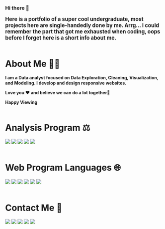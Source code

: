 ### Hi there 👋 
<big><b>Here is a portfolio of a super cool undergraduate, most projects here are single-handedly done by me. Arrg... I could remember the part that got me exhausted when coding, oops before I forget here is a short info about me.
</b></big><br/><br/>


# About Me 👨‍💻
<b>I am a Data analyst focused on Data Exploration, Cleaning, Visualization, and Modeling. I develop and design responsive websites.

Love you ❤ and believe we can do a lot together💯

Happy Viewing</b>
<br/><br/>

# Analysis Program ⚖

<img src="https://img.shields.io/badge/STATA-FF8C00?style=for-the-badge&logo=stata&logoColor=blue">
<img src="https://img.shields.io/badge/RStudio-75AADB?style=for-the-badge&logo=r&logoColor=yellow"> 
<img src="https://img.shields.io/badge/SPSS-5C2D91?style=for-the-badge&logo=spss&logoColor=red"> 
<img src="https://img.shields.io/badge/Microsoft_SQL_Server-CC2927?style=for-the-badge&logo=microsoft-sql-sever&logoColor=green">
<img src="https://img.shields.io/badge/Microsoft_Excel-D291BC?style=for-the-badge&logo=microsoft-excel&logoColor=black"> 
<br/><br/>


# Web Program Languages 🌐

<img src="https://img.shields.io/badge/HTML5-E34F26?style=for-the-badge&logo=html5&logoColor=black"> 
<img src="https://img.shields.io/badge/CSS3-1572B6?style=for-the-badge&logo=css3&logoColor=black"> 
<img src="https://img.shields.io/badge/JavaScript-F7E7CE?style=for-the-badge&logo=javascript&logoColor=black"> 
<img src="https://img.shields.io/badge/PHP-777BB4?style=for-the-badge&logo=php&logoColor=black"> 
<img src="https://img.shields.io/badge/json-5E5C5C?style=for-the-badge&logo=json&logoColor=black"> 
<img src="https://img.shields.io/badge/MySQL-EE82EE?style=for-the-badge&logo=mysql&logoColor=black"> 
<br/><br/>


# Contact Me 📲 

<a href="https://wa.me/2349065428322"> <img src="https://img.shields.io/badge/WhatsApp-25D366?style=for-the-badge&logo=whatsapp&logoColor=white"></a> <a href="https://t.me/olusure"> <img src="https://img.shields.io/badge/Telegram-2CA5E0?style=for-the-badge&logo=telegram&logoColor=white"></a> <a href="mailto: tobisco29@gmail.com"> <img src="https://img.shields.io/badge/Gmail-D14836?style=for-the-badge&logo=gmail&logoColor=white"></a> <a href="https://fb.com/tobi.adeoye.566"> <img src="https://img.shields.io/badge/Facebook-1877F2?style=for-the-badge&logo=facebook&logoColor=white"></a> <a href="https://twitter.com/olusure"> <!-- <img src="https://img.shields.io/badge/Twitter-1DA1F2?style=for-the-badge&logo=twitter&logoColor=white"></a> --> <a href="https://www.linkedin.com/in/tobi-ade"> <img src="https://img.shields.io/badge/LinkedIn-0077B5?style=for-the-badge&logo=linkedin&logoColor=white"></a>

